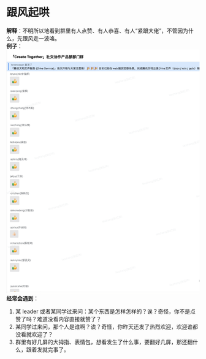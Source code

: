 # 跟风起哄
**解释**：不明所以地看到群里有人点赞、有人恭喜、有人“紧跟大佬”，不管因为什么，先跟风走一波咯。</br>
**例子**：</br>![企微截图](./%E6%96%87%E6%A1%A3%E7%89%A9%E6%96%99/%E8%85%BE%E8%AE%AF%E6%96%87%E5%8C%961.jpg)</br>
**经常会遇到**：</br>
1. 某 leader 或者某同学过来问：某个东西是怎样怎样的？诶？奇怪，你不是点赞了吗？难道没看内容直接就赞了？
2. 某同学过来问，那个人是谁啊？诶？奇怪，你昨天还发了热烈欢迎，欢迎谁都没看就欢迎了？
3. 群里有好几屏的大拇指、表情包，想看发生了什么事，要翻好几屏，那还翻什么，跟着发就完事了。
